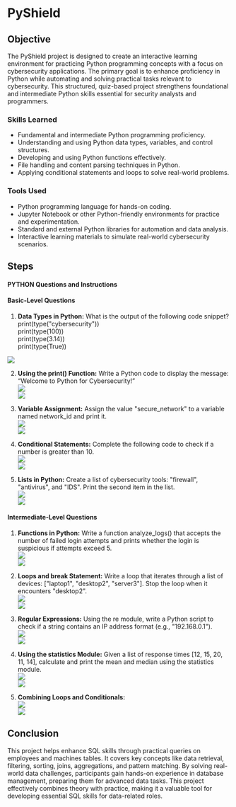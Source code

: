 # PyShield

## Objective

The PyShield project is designed to create an interactive learning environment for practicing Python programming concepts with a focus on cybersecurity applications. The primary goal is to enhance proficiency in Python while automating and solving practical tasks relevant to cybersecurity. This structured, quiz-based project strengthens foundational and intermediate Python skills essential for security analysts and programmers.

### Skills Learned

- Fundamental and intermediate Python programming proficiency.
- Understanding and using Python data types, variables, and control structures.
- Developing and using Python functions effectively.
- File handling and content parsing techniques in Python.
- Applying conditional statements and loops to solve real-world problems.

  
### Tools Used

- Python programming language for hands-on coding.
- Jupyter Notebook or other Python-friendly environments for practice and experimentation.
- Standard and external Python libraries for automation and data analysis.
- Interactive learning materials to simulate real-world cybersecurity scenarios.


## Steps

#### PYTHON Questions and Instructions

#### Basic-Level Questions

1. **Data Types in Python:**  What is the output of the following code snippet?<br/>
print(type("cybersecurity"))<br/>
print(type(100))<br/>
print(type(3.14))<br/>
print(type(True)) <br/>
<img src="https://github.com/user-attachments/assets/e5576092-751f-449e-8766-213da3144206"/>
 
2. **Using the print() Function:** Write a Python code to display the message: “Welcome to Python for Cybersecurity!”
   <br/><img src="https://github.com/user-attachments/assets/60ca2e87-c968-445b-847c-d67f6bc6d358"/>
   <br/><img src="https://github.com/user-attachments/assets/4a8c4f07-bff6-4ea4-b2e7-2836c048e169"/>

3. **Variable Assignment:** Assign the value "secure_network" to a variable named network_id and print it.
   <br/><img src="https://github.com/user-attachments/assets/5212024b-f00d-4e2a-9735-749060e037f5"/>
   <br/><img src="https://github.com/user-attachments/assets/24284028-f6d7-47d8-9031-d5f2b2b5e315"/>

4. **Conditional Statements:** Complete the following code to check if a number is greater than 10.
   <br/><img src="https://github.com/user-attachments/assets/f0b9c86e-0bf1-4aa5-90fd-9ed56bbc12eb"/>
   <br/><img src="https://github.com/user-attachments/assets/a3f0385d-535a-419c-a350-5fedfb035b42"/>

5. **Lists in Python:** Create a list of cybersecurity tools: "firewall", "antivirus", and "IDS". Print the second item in the list.
   <br/><img src="https://github.com/user-attachments/assets/274dbef8-1b44-4fa4-894e-e32a916aac38"/>
   <br/><img src="https://github.com/user-attachments/assets/a650285b-5c95-4a5b-addb-747a223801a6"/>

#### Intermediate-Level Questions

1. **Functions in Python:** Write a function analyze_logs() that accepts the number of failed login attempts and prints whether the login is suspicious if attempts exceed 5.
   <br/><img src="https://github.com/user-attachments/assets/696e74f6-5b1c-4af2-a7e0-4511436f157f"/>
   <br/><img src="https://github.com/user-attachments/assets/990d63b1-3126-465a-9227-6d44d75f1deb"/>

2. **Loops and break Statement:** Write a loop that iterates through a list of devices: ["laptop1", "desktop2", "server3"]. Stop the loop when it encounters "desktop2".
   <br/><img src="https://github.com/user-attachments/assets/c28f2a29-2577-4ea8-a696-3882b2616921"/>
   <br/><img src="https://github.com/user-attachments/assets/4146e99d-bfbb-45fa-8633-afe837943b3b"/>

3. **Regular Expressions:** Using the re module, write a Python script to check if a string contains an IP address format (e.g., "192.168.0.1").
   <br/><img src="https://github.com/user-attachments/assets/ada2e416-d575-4d90-8196-21e8c32baba9"/>
   <br/><img src="https://github.com/user-attachments/assets/47bd5118-3c4e-496b-8186-9b3ccb103bbb"/>

4. **Using the statistics Module:** Given a list of response times [12, 15, 20, 11, 14], calculate and print the mean and median using the statistics module.
   <br/><img src="https://github.com/user-attachments/assets/f0646553-5dda-4e03-8d33-874d97aa7822"/>
   <br/><img src="https://github.com/user-attachments/assets/6809b00d-13cf-4a73-8050-f7f8570b07ed"/>

5. **Combining Loops and Conditionals:**
   <br/><img src="https://github.com/user-attachments/assets/d6c39c33-28f4-403f-9129-e3139de1ecbe"/>
   <br/><img src="https://github.com/user-attachments/assets/530befd8-b2be-4918-9b9f-5b0ef5dbfcde"/>


## Conclusion 

This project helps enhance SQL skills through practical queries on employees and machines tables. It covers key concepts like data retrieval, filtering, sorting, joins, aggregations, and pattern matching. By solving real-world data challenges, participants gain hands-on experience in database management, preparing them for advanced data tasks. This project effectively combines theory with practice, making it a valuable tool for developing essential SQL skills for data-related roles.
